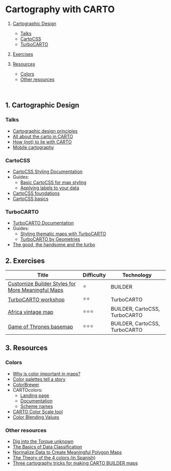 # Cartography with CARTO

1. [Cartographic Design](#design)
   - [Talks](#talks)
   - [CartoCSS](cartocss)
   - [TurboCARTO](#turbo)
2. [Exercises](#design)
3. [Resources](#design)
   - [Colors](#design)
   - [Other resources](#resources)

   ​



## 1. Cartographic Design <a name="design"></a>

### Talks<a name="talks"></a>

- [Cartographic design principles](https://docs.google.com/presentation/d/1LbBIFPEWki58F2yRdbESTKGgm_sjnZRf9VV4odLGPlM/edit?usp=sharing)
- [All about the carto in CARTO](https://docs.google.com/presentation/d/1SwrQ37jd5UnQAbEFjm9VJ4diVnYoaeXmE0sod3ZuG-4/edit?usp=sharing)
- [How (not) to lie with CARTO](exercises/lies.md)
- [Mobile cartography](https://docs.google.com/presentation/d/1BDgV1WnvLMLdftZKYNUEP2aXL9wpbjj7L44LTupcZ9c/edit?usp=sharing)


### CartoCSS<a name="cartocss"></a>

- [CartoCSS Styling Documentation](https://carto.com/developers/styling/cartocss/)
- Guides:
  - [Basic CartoCSS for map styling](https://carto.com/learn/guides/styling/basic-cartocss-for-map-styling/)
  - [Applying labels to your data](https://carto.com/learn/guides/styling/applying-text-labels-to-your-data/)
- [CartoCSS foundations](resources/cartocss.md)
- [CartoCSS basics](resources/basics.md)

### TurboCARTO<a name="turbo"></a>

- [TurboCARTO Documentation](https://github.com/CartoDB/turbo-carto)
- Guides: 
  - [Styling thematic maps with TurboCARTO](https://carto.com/learn/guides/styling/style-thematic-maps-with-turbocarto/)
  - [TurboCARTO by Geometries](https://carto.com/learn/guides/styling/style-thematic-maps-with-turbocarto/)  
- [The good, the handsome and the turbo](http://bit.ly/turbo-carto-talk)




## 2. Exercises <a name="exercises"></a>

| Title                                    | Difficulty         | Technology                    |
| ---------------------------------------- | ------------------ | ----------------------------- |
| [Customize Builder Styles for More Meaningful Maps](exercises/customize.md) | :star:             | BUILDER                       |
| [TurboCARTO workshop](exercises/turbo.md) | :star::star:       | TurboCARTO                    |
| [Africa vintage map](exercises/africa.md) | ⭐⭐:star:           | BUILDER, CartoCSS, TurboCARTO |
| [Game of Thrones basemap](exercises/got.md) | :star::star::star: | BUILDER, CartoCSS, TurboCARTO |




## 3. Resources <a name="resources"></a>

### Colors <a name="colors"></a>

* [Why is color important in maps?](https://carto.com/academy/courses/intermediate-design/choose-colors-1/)
* [Color palettes tell a story](https://carto.com/academy/courses/intermediate-design/choose-colors-2/)
* [ColorBrewer](http://colorbrewer2.org)
* CARTOcolors:
  * [Landing page](https://carto.com/carto-colors/)
  * [Documentation](https://github.com/CartoDB/CartoColor)
  * [Scheme names](https://github.com/CartoDB/CartoColor/wiki/CARTOColor-Scheme-Names)
* [CARTO Color Scale tool](http://cartodb.github.io/labs-colorscales)
* [Color Blending Values](https://carto.com/developers/styling/cartocss/#color-blending-values)

### Other resources <a name="resources"></a>

* [Dig into the Torque unknown](http://andrewxhill.com/blog/2015/04/17/torque-unknown)
* [The Basics of Data Classification](https://www.axismaps.com/guide/data/data-classification/)
* [Normalize Data to Create Meaningful Polygon Maps](https://www.datavizforall.org/transform/normalize/)
* [The Theory of the 4 colors (in Spanish)](http://albertoromeu.com/el-teorema-de-los-cuatro-colores/)
* [Three cartography tricks for making CARTO BUILDER maps](http://ramiroaznar.com/2017/08/15/cartography-carto-builder-maps/)

